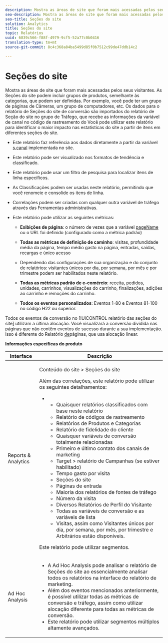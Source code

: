 ```yaml
---
description: Mostra as áreas de site que foram mais acessadas pelos seus visitantes. As Seções do site podem incluir grupos de produtos, semelhante às categorias, que podem ser definidas. Por exemplo, você pode ter um grupo de páginas de Câmeras, um grupo de computadores, etc. Os dados para o relatório de Seções do site de conversão são importados do relatório de Seção do site no grupo de Tráfego, que recebe as informações da variável de canal no código de rastreamento do Você pode utilizar este relatório para identificar o maior impacto nas estatísticas do site a partir de itens em diferentes seções do site.
seo-description: Mostra as áreas de site que foram mais acessadas pelos seus visitantes. As Seções do site podem incluir grupos de produtos, semelhante às categorias, que podem ser definidas. Por exemplo, você pode ter um grupo de páginas de Câmeras, um grupo de computadores, etc. Os dados para o relatório de Seções do site de conversão são importados do relatório de Seção do site no grupo de Tráfego, que recebe as informações da variável de canal no código de rastreamento do Você pode utilizar este relatório para identificar o maior impacto nas estatísticas do site a partir de itens em diferentes seções do site.
seo-title: Seções do site
solution: Analytics
title: Seções do site
topic: Relatórios
uuid: 6839c566-f88f-4979-9cf5-52a77c0b0416
translation-type: tm+mt
source-git-commit: 8c4c368a84ba5499d85f0b7512c99de47ddb14c2

---
```



# Seções do site

Mostra as áreas de site que foram mais acessadas pelos seus visitantes. As Seções do site podem incluir grupos de produtos, semelhante às categorias, que podem ser definidas. Por exemplo, você pode ter um grupo de páginas de Câmeras, um grupo de computadores, etc. Os dados para o relatório de Seções do site de conversão são importados do relatório de Seção do site no grupo de Tráfego, que recebe as informações da variável de canal no código de rastreamento do Você pode utilizar este relatório para identificar o maior impacto nas estatísticas do site a partir de itens em diferentes seções do site.

* Este relatório faz referência aos dados diretamente a partir da variável [s.canal](https://marketing.adobe.com/resources/help/en_US/sc/implement/c_channel.html) implementada no site.
* Este relatório pode ser visualizado nos formatos de tendência e classificado.
* Este relatório pode usar um filtro de pesquisa para localizar itens de linha específicos.
* As Classificações podem ser usadas neste relatório, permitindo que você renomeie e consolide os itens de linha.
* Correlações podem ser criadas com qualquer outra variável de tráfego através das Ferramentas administrativas.
* Este relatório pode utilizar as seguintes métricas:

   * **Exibições de página**: o número de vezes que a variável [pageName](https://marketing.adobe.com/resources/help/en_US/sc/implement/c_pagename.html) ou o URL foi definido (configurado como a métrica padrão)

   * **Todas as métricas de definição de caminho**: visitas, profundidade média da página, tempo médio gasto na página, entradas, saídas, recargas e único acesso
   * Dependendo das configurações de sua organização e do conjunto de relatórios: visitantes únicos por dia, por semana, por mês e por trimestre podem ser habilitados neste relatório.
   * **Todas as métricas padrão de e-comércio**: receita, pedidos, unidades, carrinhos, visualizações do carrinho, finalizações, adições ao carrinho e remoções do carrinho.
   * **Todos os eventos personalizados**: Eventos 1-80 e Eventos 81-100 no código H22 ou superior.

Todos os eventos de conversão no [!UICONTROL relatório das seções do site] utilizam a última alocação. Você visualizará a conversão dividida nas páginas que não contêm eventos de sucesso durante a sua implementação. Isso é diferente do Relatório [de](/help/components/c-variables/dimensionslist/reports-pages.md)páginas, que usa alocação linear.

**Informações específicas do produto**

<table id="table_525FDF95C8ED4BF2A1E25BE2DA971EFB"> 
 <thead> 
  <tr> 
   <th colname="col1" class="entry"> Interface </th> 
   <th colname="col2" class="entry"> Descrição </th> 
  </tr> 
 </thead>
 <tbody> 
  <tr> 
   <td colname="col1"> Reports &amp; Analytics </td> 
   <td colname="col2"> <p> <span class="uicontrol"> Conteúdo do site</span> &gt; <span class="uicontrol">Seções do site</span> </p> <p>Além das correlações, este relatório pode utilizar os seguintes detalhamentos: </p> 
    <ul id="ul_9CD009D89B134C53807332E3C88D3C44"> 
     <li id="li_566417EB074D425C9A1F4FB28AA7FAB4"> 
      <ul id="ul_3795C7AAE6DA4B7E96FCDC7F3211DFBB"> 
       <li id="li_50B295E961724CFB83D222DE9B4C7FF2">Quaisquer relatórios classificados com base neste relatório </li> 
       <li id="li_697682892D8841BC8120BEC0E1AE9753"> <span class="wintitle"> Relatório de códigos de rastreamento</span> </li> 
       <li id="li_F6D893FCBA7A4B3EB04715833CA41022">  Relatórios de <span class="wintitle">Produtos</span> e <span class="wintitle">Categorias</span> </li> 
       <li id="li_9F379E61DB4F4753AE1FFFC8F9C17347"> <span class="wintitle"> Relatório de fidelidade do cliente</span> </li> 
       <li id="li_64A6A06F9265410ABB425DA4AF50C440">Quaisquer variáveis de conversão totalmente relacionadas </li> 
       <li id="li_907DDFCC35AB48EEA5B169B4A2598FB1"> <span class="wintitle"> Primeiro e último contato dos canais de marketing</span> </li> 
       <li id="li_B08A0DCB40154152AF1033B7629A5B5A"> <span class="uicontrol"> Target</span> &gt; relatório de <span class="uicontrol">Campanhas</span> (se estiver habilitado) </li> 
       <li id="li_6D4E65DD6E2B49C9A8C12181D23F185A">Tempo gasto por visita </li> 
       <li id="li_C6D3AD5A534243A8A6E17C663FEBA6BA">Seções do site </li> 
       <li id="li_E1F46EED5CE2425D83200A2FCB686EE5">Páginas de entrada </li> 
       <li id="li_1201EE0EBF13476C9A9525E0700F30F3">Maioria dos relatórios de fontes de tráfego </li> 
       <li id="li_563E07858FB1473BB22C2B191E8BE620">Número da visita </li> 
       <li id="li_1CAD77ABA6A2454282A4DA7E88C047E8">Diversos Relatórios de Perfil do Visitante </li> 
       <li id="li_D3A04E4CD8EC4646AAB90BF19F0AFA8A">Todas as variáveis de conversão e as variáveis de lista </li> 
       <li id="li_01C194CE0F3E4C0694A34B4C6697F385">Visitas, assim como Visitantes únicos por dia, por semana, por mês, por trimestre e Arbitrários estão disponíveis. </li> 
      </ul> </li> 
    </ul> <p>Este relatório pode utilizar segmentos. </p> </td> 
  </tr> 
  <tr> 
   <td colname="col1"> Ad Hoc Analysis </td> 
   <td colname="col2"> 
    <ul id="ul_DFF9BFC01FC1424B8905C2D2C0EFD156"> 
     <li id="li_65FDF1C165C84F729E0EE84FF671B5E4">A Ad Hoc Analysis pode analisar o relatório de Seções do site ao essencialmente analisar todos os relatórios na interface do relatório de marketing. </li> 
     <li id="li_2159DE10C52D40AA89E4C934FC184641">Além dos eventos mencionados anteriormente, é possível utilizar todas as métricas de conversão e tráfego, assim como utilizar alocação diferente para todas as métricas de conversão. </li> 
     <li id="li_3A23C6286D314B5D814612469F4F77C5">Este relatório pode utilizar segmentos múltiplos altamente avançados. </li> 
    </ul> </td> 
  </tr> 
 </tbody> 
</table>

